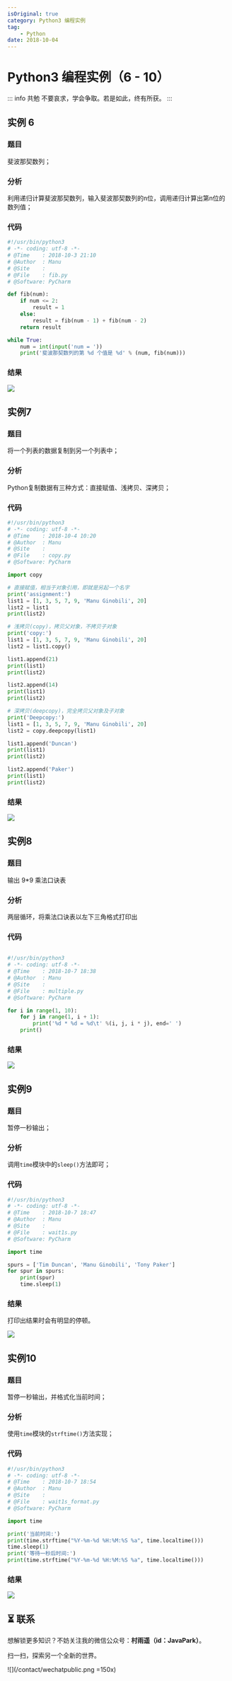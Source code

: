 ```yaml
---
isOriginal: true
category: Python3 编程实例
tag:
    - Python
date: 2018-10-04
---
```


# Python3 编程实例（6 - 10）

::: info 共勉
不要哀求，学会争取。若是如此，终有所获。
:::

## 实例 6

### 题目
斐波那契数列；
### 分析
利用递归计算斐波那契数列，输入斐波那契数列的n位，调用递归计算出第n位的数列值；
### 代码
```python
#!/usr/bin/python3
# -*- coding: utf-8 -*-
# @Time    : 2018-10-3 21:10
# @Author  : Manu
# @Site    : 
# @File    : fib.py
# @Software: PyCharm

def fib(num):
    if num <= 2:
        result = 1
    else:
        result = fib(num - 1) + fib(num - 2)
    return result

while True:
    num = int(input('num = '))
    print('斐波那契数列的第 %d 个值是 %d' % (num, fib(num)))


```
### 结果
![](assets/70-1695778321002-14.webp)
## 实例7

### 题目
将一个列表的数据复制到另一个列表中；
### 分析
Python复制数据有三种方式：直接赋值、浅拷贝、深拷贝；

### 代码
```python
#!/usr/bin/python3
# -*- coding: utf-8 -*-
# @Time    : 2018-10-4 10:20
# @Author  : Manu
# @Site    : 
# @File    : copy.py
# @Software: PyCharm

import copy

# 直接赋值，相当于对象引用，即就是另起一个名字
print('assignment:')
list1 = [1, 3, 5, 7, 9, 'Manu Ginobili', 20]
list2 = list1
print(list2)

# 浅拷贝(copy)，拷贝父对象，不拷贝子对象
print('copy:')
list1 = [1, 3, 5, 7, 9, 'Manu Ginobili', 20]
list2 = list1.copy()

list1.append(21)
print(list1)
print(list2)

list2.append(14)
print(list1)
print(list2)

# 深拷贝(deepcopy)，完全拷贝父对象及子对象
print('Deepcopy:')
list1 = [1, 3, 5, 7, 9, 'Manu Ginobili', 20]
list2 = copy.deepcopy(list1)

list1.append('Duncan')
print(list1)
print(list2)

list2.append('Paker')
print(list1)
print(list2)
```
### 结果
![](assets/70-1695778321002-15.webp)

## 实例8

### 题目
输出 9*9 乘法口诀表
### 分析
两层循环，将乘法口诀表以左下三角格式打印出
### 代码

```python

#!/usr/bin/python3
# -*- coding: utf-8 -*-
# @Time    : 2018-10-7 18:38
# @Author  : Manu
# @Site    : 
# @File    : multiple.py
# @Software: PyCharm

for i in range(1, 10):
    for j in range(1, i + 1):
        print('%d * %d = %d\t' %(i, j, i * j), end=' ')
    print()
```

### 结果
![](assets/70-1695778321003-16.webp)

## 实例9

### 题目

暂停一秒输出；

### 分析

调用`time`模块中的`sleep()`方法即可；

### 代码
```python
#!/usr/bin/python3
# -*- coding: utf-8 -*-
# @Time    : 2018-10-7 18:47
# @Author  : Manu
# @Site    : 
# @File    : wait1s.py
# @Software: PyCharm

import time

spurs = ['Tim Duncan', 'Manu Ginobili', 'Tony Paker']
for spur in spurs:
    print(spur)
    time.sleep(1)
```
### 结果
打印出结果时会有明显的停顿。

![](assets/70-1695778321003-17.webp)

## 实例10

### 题目
暂停一秒输出，并格式化当前时间；

### 分析

使用`time`模块的`strftime()`方法实现；

### 代码
```python
#!/usr/bin/python3
# -*- coding: utf-8 -*-
# @Time    : 2018-10-7 18:54
# @Author  : Manu
# @Site    : 
# @File    : wait1s_format.py
# @Software: PyCharm

import time

print('当前时间:')
print(time.strftime("%Y-%m-%d %H:%M:%S %a", time.localtime()))
time.sleep(1)
print('等待一秒后时间:')
print(time.strftime("%Y-%m-%d %H:%M:%S %a", time.localtime()))
```

### 结果
![](assets/70-1695778321003-18.webp)

## ⏳ 联系

想解锁更多知识？不妨关注我的微信公众号：**村雨遥（id：JavaPark）**。

扫一扫，探索另一个全新的世界。

![](/contact/wechatpublic.png =150x)

<Share colorful />